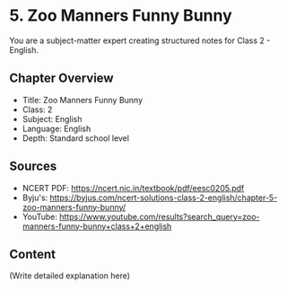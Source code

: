 # 5. Zoo Manners Funny Bunny

You are a subject-matter expert creating structured notes for Class 2 - English.

## Chapter Overview
- Title: Zoo Manners Funny Bunny
- Class: 2
- Subject: English
- Language: English
- Depth: Standard school level

## Sources
- NCERT PDF: https://ncert.nic.in/textbook/pdf/eesc0205.pdf
- Byju's: https://byjus.com/ncert-solutions-class-2-english/chapter-5-zoo-manners-funny-bunny/
- YouTube: https://www.youtube.com/results?search_query=zoo-manners-funny-bunny+class+2+english

## Content
(Write detailed explanation here)
